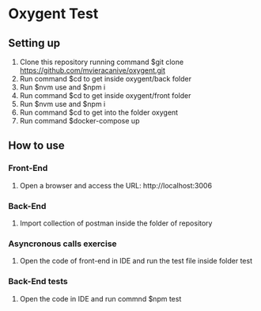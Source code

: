 # Oxygent Test
## Setting up
1. Clone this repository running command $git clone https://github.com/mvieracanive/oxygent.git
2. Run command $cd to get inside oxygent/back folder
3. Run $nvm use and $npm i
4. Run command $cd to get inside oxygent/front folder
5. Run $nvm use and $npm i
6. Run command $cd to get into the folder oxygent
7. Run command $docker-compose up

## How to use
### Front-End
1. Open a browser and access the URL: http://localhost:3006

### Back-End
1. Import collection of postman inside the folder of repository

### Asyncronous calls exercise
1. Open the code of front-end in IDE and run the test file inside folder test

### Back-End tests
1. Open the code in IDE and run commnd $npm test